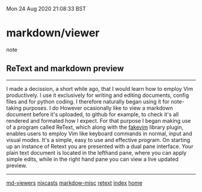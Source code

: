 Mon 24 Aug 2020 21:08:33 BST

# markdown/viewer
note
## ReText and markdown preview
___
I made a decission, a short while ago, that I would learn how to employ Vim productively. I use it exclusively for writing and editing documents, config files and for python coding. I therefore naturally began using it for note-taking purposes. I do However ocasionally like to view a markdown document before it's uploaded, to github for example, to check it's all rendered and formated how I expect. For that purpose I began making use of a program called ReText, which along with the [fakevim](https://github.com/retext-project/retext/wiki/FakeVim-mode) library plugin, enables users to employ Vim like keyboard commands in normal, input and visual modes. It's a simple, easy to use and effective program. On starting up an instance of Retext you are presented with a dual pane interface. Your plain text document is located in the lefthand pane, where you can apply simple edits, while in the right hand pane you can view a live updated preview.  
___

[md-viewers](https://unix.stackexchange.com/questions/4140/markdown-viewer)
[nixcasts](https://www.youtube.com/watch?v=nBHBwOns5bE)
[markdow-misc](./markdown-misc.md)
[retext](./retext.md)
[index](./index-file.md)
[home](./home.md)



